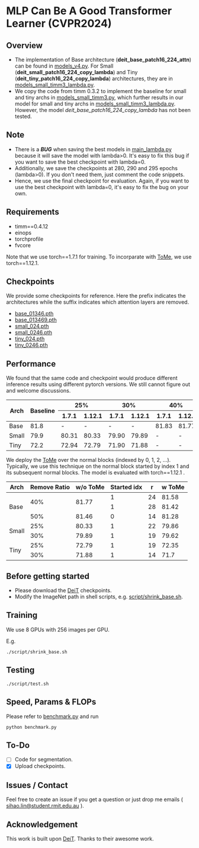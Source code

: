 # MLP Can Be A Good Transformer Learner (CVPR2024)

## Overview
- The implementation of Base architecture (**deit_base_patch16_224_attn**) can be found in [models_v4.py](models_v4.py). For Small (**deit_small_patch16_224_copy_lambda**) and Tiny (**deit_tiny_patch16_224_copy_lambda**) architectures, they are in [models_small_timm3_lambda.py](models_small_timm3_lambda.py).
- We copy the code from timm 0.3.2 to implement the baseline for small and tiny archs in [models_small_timm3.py](models_small_timm3.py), which further results in our model for small and tiny archs in [models_small_timm3_lambda.py](models_small_timm3_lambda.py). However, the model *deit_base_patch16_224_copy_lambda* has not been tested.

## Note
- There is a ***BUG*** when saving the best models in [main_lambda.py](main_lambda.py) because it will save the model with lambda>0. It's easy to fix this bug if you want to save the best checkpoint with lambda=0.
- Additionally, we save the checkpoints at 280, 290 and 295 epochs (lambda>0). If you don't need them, just comment the code snippets.
- Hence, we use the final checkpoint for evaluation. Again, if you want to use the best checkpoint with lambda=0, it's easy to fix the bug on your own.

## Requirements
- timm==0.4.12
- einops
- torchprofile
- fvcore

Note that we use torch==1.7.1 for training. To incorparate with [ToMe](https://github.com/facebookresearch/ToMe), we use torch==1.12.1.

## Checkpoints
We provide some checkpoints for reference. Here the prefix indicates the architectures while the suffix indicates which attention layers are removed.
- [base_01346.pth](https://drive.google.com/file/d/1kpN-yZKI2RAirD5GkG1tjyJMMyhwyZvC/view?usp=drive_link)
- [base_013469.pth](https://drive.google.com/file/d/16MCFOl6MSpACtFZ-VnCesLPoD2051y-d/view?usp=drive_link)
- [small_024.pth](https://drive.google.com/file/d/1hAlrazQHPmoouxll_uNCvMnYCmfdLay4/view?usp=drive_link)
- [small_0246.pth](https://drive.google.com/file/d/1F9rggdlcILbLz5UZr4fNxw_wuOdFLu50/view?usp=drive_link)
- [tiny_024.pth](https://drive.google.com/file/d/188xpKUKUfG-ks5jH_yiGYmczknPBCqnV/view?usp=drive_link)
- [tiny_0246.pth](https://drive.google.com/file/d/16HgVf_MgmEGXXek8F9Y1R__wsSxZAVYb/view?usp=drive_link)

## Performance
We found that the same code and checkpoint would produce different inference results using different pytorch versions. We still cannot figure out and welcome discussions.
<table class="tg">
<thead>
  <tr>
    <th class="tg-0pky" rowspan="2">Arch</th>
    <th class="tg-0pky" rowspan="2">Baseline</th>
    <th class="tg-c3ow" colspan="2">25%</th>
    <th class="tg-c3ow" colspan="2">30%</th>
    <th class="tg-c3ow" colspan="2">40%</th>
    <th class="tg-c3ow" colspan="2">50%</th>
  </tr>
  <tr>
    <th class="tg-c3ow">1.7.1</th>
    <th class="tg-c3ow">1.12.1</th>
    <th class="tg-c3ow">1.7.1</th>
    <th class="tg-c3ow">1.12.1</th>
    <th class="tg-c3ow">1.7.1</th>
    <th class="tg-c3ow">1.12.1</th>
    <th class="tg-c3ow">1.7.1</th>
    <th class="tg-c3ow">1.12.1</th>
  </tr>
</thead>
<tbody>
  <tr>
    <td class="tg-0pky">Base</td>
    <td class="tg-c3ow">81.8</td>
    <td class="tg-c3ow">-</td>
    <td class="tg-c3ow">-</td>
    <td class="tg-c3ow">-</td>
    <td class="tg-c3ow">-</td>
    <td class="tg-c3ow"><span style="font-weight:400;font-style:normal">81.83</span></td>
    <td class="tg-c3ow"><span style="font-weight:400;font-style:normal">81.77</span></td>
    <td class="tg-c3ow">81.33</td>
    <td class="tg-c3ow">81.46</td>
  </tr>
  <tr>
    <td class="tg-0pky">Small</td>
    <td class="tg-c3ow">79.9</td>
    <td class="tg-c3ow">80.31</td>
    <td class="tg-c3ow">80.33</td>
    <td class="tg-c3ow">79.90</td>
    <td class="tg-c3ow">79.89</td>
    <td class="tg-c3ow">-</td>
    <td class="tg-c3ow">-</td>
    <td class="tg-c3ow">-</td>
    <td class="tg-c3ow">-</td>
  </tr>
  <tr>
    <td class="tg-0pky">Tiny</td>
    <td class="tg-c3ow">72.2</td>
    <td class="tg-c3ow">72.94</td>
    <td class="tg-c3ow">72.79</td>
    <td class="tg-c3ow">71.90</td>
    <td class="tg-c3ow">71.88</td>
    <td class="tg-c3ow">-</td>
    <td class="tg-c3ow">-</td>
    <td class="tg-c3ow">-</td>
    <td class="tg-c3ow">-</td>
  </tr>
</tbody>
</table>

We deploy the [ToMe](https://github.com/facebookresearch/ToMe) over the normal blocks (indexed by 0, 1, 2, ...). Typically, we use this technique on the normal block started by index 1 and its subsequent normal blocks. The model is evaluated with torch==1.12.1 .
<table class="tg">
<thead>
  <tr>
    <th class="tg-0pky">Arch</th>
    <th class="tg-0lax">Remove Ratio</th>
    <th class="tg-0pky">w/o ToMe</th>
    <th class="tg-c3ow">Started idx</th>
    <th class="tg-c3ow">r</th>
    <th class="tg-0lax">w ToMe</th>
  </tr>
</thead>
<tbody>
  <tr>
    <td class="tg-0pky" rowspan="3">Base </td>
    <td class="tg-baqh" rowspan="2">40%</td>
    <td class="tg-c3ow" rowspan="2"><span style="font-weight:400;font-style:normal">81.77</span></td>
    <td class="tg-c3ow">1</td>
    <td class="tg-c3ow">24</td>
    <td class="tg-baqh">81.58</td>
  </tr>
  <tr>
    <td class="tg-c3ow">1</td>
    <td class="tg-c3ow">28</td>
    <td class="tg-baqh">81.42</td>
  </tr>
  <tr>
    <td class="tg-baqh">50%</td>
    <td class="tg-baqh">81.46</td>
    <td class="tg-baqh">0</td>
    <td class="tg-baqh">14</td>
    <td class="tg-baqh">81.28</td>
  </tr>
  <tr>
    <td class="tg-0pky" rowspan="2">Small</td>
    <td class="tg-baqh">25%</td>
    <td class="tg-c3ow">80.33</td>
    <td class="tg-c3ow">1</td>
    <td class="tg-c3ow">22</td>
    <td class="tg-baqh">79.86</td>
  </tr>
  <tr>
    <td class="tg-baqh">30%</td>
    <td class="tg-baqh">79.89</td>
    <td class="tg-baqh">1</td>
    <td class="tg-baqh">19</td>
    <td class="tg-baqh">79.62</td>
  </tr>
  <tr>
    <td class="tg-0pky" rowspan="2">Tiny</td>
    <td class="tg-baqh">25%</td>
    <td class="tg-c3ow">72.79</td>
    <td class="tg-c3ow">1</td>
    <td class="tg-c3ow">19</td>
    <td class="tg-baqh">72.35</td>
  </tr>
  <tr>
    <td class="tg-baqh">30%</td>
    <td class="tg-baqh">71.88</td>
    <td class="tg-baqh">1</td>
    <td class="tg-baqh">14</td>
    <td class="tg-baqh">71.7</td>
  </tr>
</tbody>
</table> 


## Before getting started
- Please download the [DeiT](https://github.com/facebookresearch/deit) checkpoints.
- Modify the ImageNet path in shell scripts, e.g. [script/shrink_base.sh](script/shrink_base.sh).

## Training
We use 8 GPUs with 256 images per GPU.

E.g.

```
./script/shrink_base.sh
```

## Testing
```
./script/test.sh
```

## Speed, Params & FLOPs
Please refer to [benchmark.py](benchmark.py) and run 

```
python benchmark.py
```

## To-Do
- [ ] Code for segmentation.
- [x] Upload checkpoints.

## Issues / Contact
Feel free to create an issue if you get a question or just drop
me emails ( sihao.lin@student.rmit.edu.au ). 

## Acknowledgement
This work is built upon [DeiT](https://github.com/facebookresearch/deit). Thanks to their awesome work.